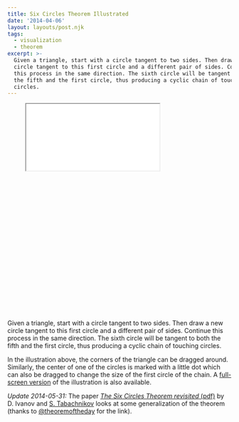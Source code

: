 ```yaml
---
title: Six Circles Theorem Illustrated
date: '2014-04-06'
layout: layouts/post.njk
tags:
  - visualization
  - theorem
excerpt: >-
  Given a triangle, start with a circle tangent to two sides. Then draw a new
  circle tangent to this first circle and a different pair of sides. Continue
  this process in the same direction. The sixth circle will be tangent to both
  the fifth and the first circle, thus producing a cyclic chain of touching
  circles.
---
```

<figure>
  <div class="aspect-ratio" style="padding-bottom: 75%"><iframe src="/media/intgfx/six-circles-theorem.html"></iframe></div>
</figure>

Given a triangle, start with a circle tangent to two sides. Then draw a new circle tangent to this first circle and a different pair of sides. Continue this process in the same direction. The sixth circle will be tangent to both the fifth and the first circle, thus producing a cyclic chain of touching circles.

In the illustration above, the corners of the triangle can be dragged around. Similarly, the center of one of the circles is marked with a little dot which can also be dragged to change the size of the first circle of the chain. A [full-screen version](/media/intgfx/six-circles-theorem.html) of the illustration is also available.

*Update 2014-05-31:* The paper [*The Six Circles Theorem revisited* (pdf)](http://www.math.psu.edu/tabachni/prints/Circles.pdf) by D.&nbsp;Ivanov and [S.&nbsp;Tabachnikov](http://www.math.psu.edu/tabachni/) looks at some generalization of the theorem (thanks to [@theoremoftheday](https://twitter.com/theoremoftheday) for the link).
